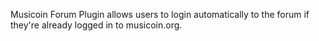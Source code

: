 Musicoin Forum Plugin allows users to login automatically to the forum if they're already logged in to musicoin.org.
